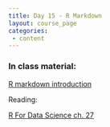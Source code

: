 ```yaml
---
title: Day 15 - R Markdown
layout: course_page
categories:
 - content
---
```


### In class material: 
[R markdown introduction](/BigDataAnalysis18/2018-03-20-day15Rmarkdown.html)

Reading:

[R For Data Science ch. 27](http://r4ds.had.co.nz/r-markdown.html)
